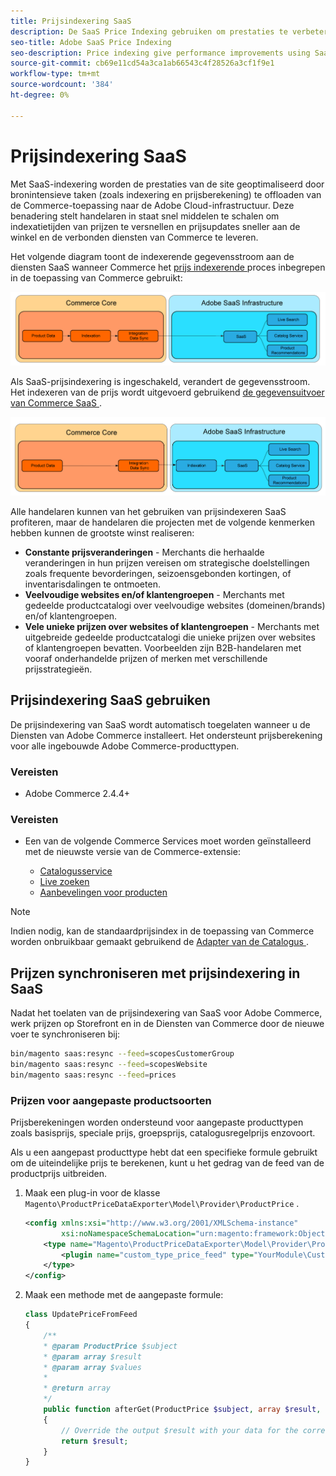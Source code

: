 ```yaml
---
title: Prijsindexering SaaS
description: De SaaS Price Indexing gebruiken om prestaties te verbeteren
seo-title: Adobe SaaS Price Indexing
seo-description: Price indexing give performance improvements using SaaS infrastructure
source-git-commit: cb69e11cd54a3ca1ab66543c4f28526a3cf1f9e1
workflow-type: tm+mt
source-wordcount: '384'
ht-degree: 0%

---
```


# Prijsindexering SaaS

Met SaaS-indexering worden de prestaties van de site geoptimaliseerd door bronintensieve taken (zoals indexering en prijsberekening) te offloaden van de Commerce-toepassing naar de Adobe Cloud-infrastructuur. Deze benadering stelt handelaren in staat snel middelen te schalen om indexatietijden van prijzen te versnellen en prijsupdates sneller aan de winkel en de verbonden diensten van Commerce te leveren.

Het volgende diagram toont de indexerende gegevensstroom aan de diensten SaaS wanneer Commerce het [ prijs indexerende ](https://experienceleague.adobe.com/nl/docs/commerce-operations/configuration-guide/cli/manage-indexers) proces inbegrepen in de toepassing van Commerce gebruikt:

![ Standaardgegevensstroom ](assets/old_way.png)

Als SaaS-prijsindexering is ingeschakeld, verandert de gegevensstroom. Het indexeren van de prijs wordt uitgevoerd gebruikend [ de gegevensuitvoer van Commerce SaaS ](../data-export/data-synchronization.md).

![ SaaS prijs indexerende gegevensstroom ](assets/new_way.png)

Alle handelaren kunnen van het gebruiken van prijsindexeren SaaS profiteren, maar de handelaren die projecten met de volgende kenmerken hebben kunnen de grootste winst realiseren:

* **Constante prijsveranderingen** - Merchants die herhaalde veranderingen in hun prijzen vereisen om strategische doelstellingen zoals frequente bevorderingen, seizoensgebonden kortingen, of inventarisdalingen te ontmoeten.
* **Veelvoudige websites en/of klantengroepen** - Merchants met gedeelde productcatalogi over veelvoudige websites (domeinen/brands) en/of klantengroepen.
* **Vele unieke prijzen over websites of klantengroepen** - Merchants met uitgebreide gedeelde productcatalogi die unieke prijzen over websites of klantengroepen bevatten. Voorbeelden zijn B2B-handelaren met vooraf onderhandelde prijzen of merken met verschillende prijsstrategieën.

## Prijsindexering SaaS gebruiken

De prijsindexering van SaaS wordt automatisch toegelaten wanneer u de Diensten van Adobe Commerce installeert. Het ondersteunt prijsberekening voor alle ingebouwde Adobe Commerce-producttypen.

### Vereisten

* Adobe Commerce 2.4.4+

### Vereisten

* Een van de volgende Commerce Services moet worden geïnstalleerd met de nieuwste versie van de Commerce-extensie:

   * [Catalogusservice](../catalog-service/overview.md)
   * [Live zoeken](../live-search/overview.md)
   * [Aanbevelingen voor producten](../product-recommendations/guide-overview.md)


>[!NOTE]
>
>Indien nodig, kan de standaardprijsindex in de toepassing van Commerce worden onbruikbaar gemaakt gebruikend de [ Adapter van de Catalogus ](catalog-adapter.md).

## Prijzen synchroniseren met prijsindexering in SaaS

Nadat het toelaten van de prijsindexering van SaaS voor Adobe Commerce, werk prijzen op Storefront en in de Diensten van Commerce door de nieuwe voer te synchroniseren bij:

```bash
bin/magento saas:resync --feed=scopesCustomerGroup
bin/magento saas:resync --feed=scopesWebsite
bin/magento saas:resync --feed=prices
```

### Prijzen voor aangepaste productsoorten

Prijsberekeningen worden ondersteund voor aangepaste producttypen zoals basisprijs, speciale prijs, groepsprijs, catalogusregelprijs enzovoort.

Als u een aangepast producttype hebt dat een specifieke formule gebruikt om de uiteindelijke prijs te berekenen, kunt u het gedrag van de feed van de productprijs uitbreiden.

1. Maak een plug-in voor de klasse `Magento\ProductPriceDataExporter\Model\Provider\ProductPrice` .

   ```xml
   <config xmlns:xsi="http://www.w3.org/2001/XMLSchema-instance"
           xsi:noNamespaceSchemaLocation="urn:magento:framework:ObjectManager/etc/config.xsd">
       <type name="Magento\ProductPriceDataExporter\Model\Provider\ProductPrice">
           <plugin name="custom_type_price_feed" type="YourModule\CustomProductType\Plugin\UpdatePriceFromFeed" />
       </type>
   </config>
   ```

1. Maak een methode met de aangepaste formule:

   ```php
   class UpdatePriceFromFeed
   {
       /**
       * @param ProductPrice $subject
       * @param array $result
       * @param array $values
       *
       * @return array
       */
       public function afterGet(ProductPrice $subject, array $result, array $values) : array
       {
           // Override the output $result with your data for the corresponding products (see original method for details) 
           return $result;
       }
   }
   ```


